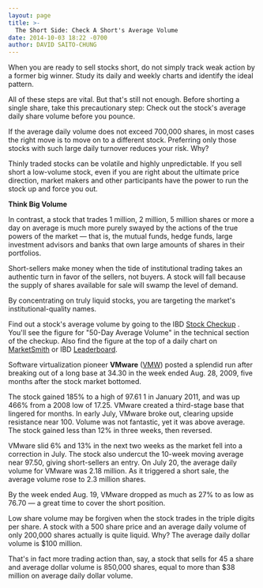 ```yaml
---
layout: page
title: >-
  The Short Side: Check A Short's Average Volume
date: 2014-10-03 18:22 -0700
author: DAVID SAITO-CHUNG
---
```





When you are ready to sell stocks short, do not simply track weak action by a former big winner. Study its daily and weekly charts and identify the ideal pattern.


All of these steps are vital. But that's still not enough. Before shorting a single share, take this precautionary step: Check out the stock's average daily share volume before you pounce.


If the average daily volume does not exceed 700,000 shares, in most cases the right move is to move on to a different stock. Preferring only those stocks with such large daily turnover reduces your risk. Why?


Thinly traded stocks can be volatile and highly unpredictable. If you sell short a low-volume stock, even if you are right about the ultimate price direction, market makers and other participants have the power to run the stock up and force you out.


**Think Big Volume**


In contrast, a stock that trades 1 million, 2 million, 5 million shares or more a day on average is much more purely swayed by the actions of the true powers of the market — that is, the mutual funds, hedge funds, large investment advisors and banks that own large amounts of shares in their portfolios.


Short-sellers make money when the tide of institutional trading takes an authentic turn in favor of the sellers, not buyers. A stock will fall because the supply of shares available for sale will swamp the level of demand.


By concentrating on truly liquid stocks, you are targeting the market's institutional-quality names.


Find out a stock's average volume by going to the IBD [Stock Checkup](http://research.investors.com/stock-checkup/?nav=ResearchCheckup) . You'll see the figure for "50-Day Average Volume" in the technical section of the checkup. Also find the figure at the top of a daily chart on [MarketSmith](http://www.marketsmith.com) or IBD [Leaderboard](http://leaderboard.investors.com/leaderboard/leaders/default.aspx).


Software virtualization pioneer **VMware** ([VMW](https://research.investors.com/quote.aspx?symbol=VMW)) posted a splendid run after breaking out of a long base at 34.30 in the week ended Aug. 28, 2009, five months after the stock market bottomed.


The stock gained 185% to a high of 97.61 1 in January 2011, and was up 466% from a 2008 low of 17.25. VMware created a third-stage base that lingered for months. In early July, VMware broke out, clearing upside resistance near 100. Volume was not fantastic, yet it was above average. The stock gained less than 12% in three weeks, then reversed.


VMware slid 6% and 13% in the next two weeks as the market fell into a correction in July. The stock also undercut the 10-week moving average near 97.50, giving short-sellers an entry. On July 20, the average daily volume for VMware was 2.18 million. As it triggered a short sale, the average volume rose to 2.3 million shares.


By the week ended Aug. 19, VMware dropped as much as 27% to as low as 76.70 — a great time to cover the short position.


Low share volume may be forgiven when the stock trades in the triple digits per share. A stock with a 500 share price and an average daily volume of only 200,000 shares actually is quite liquid. Why? The average daily dollar volume is $100 million.


That's in fact more trading action than, say, a stock that sells for 45 a share and average dollar volume is 850,000 shares, equal to more than $38 million on average daily dollar volume.




